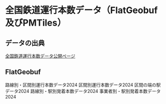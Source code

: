 # 全国鉄道運行本数データ（FlatGeobuf及びPMTiles）
## データの出典
[全国鉄道運行本数データ公開ページ](https://gtfs-gis.jp/railway_honsu/index.html)

## FlatGeobuf


路線別・区間別運行本数データ2024
区間別運行本数データ2024
区間の端の駅データ2024
路線別・駅別発着本数データ2024
事業者別・駅別発着本数データ2024
